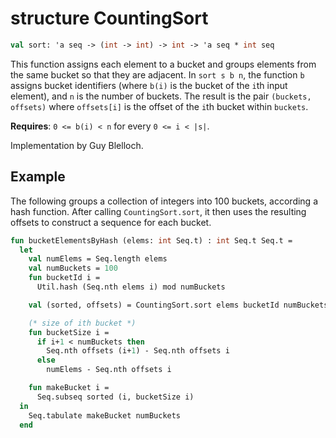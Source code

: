 # structure CountingSort

```sml
val sort: 'a seq -> (int -> int) -> int -> 'a seq * int seq
```

This function assigns each element to a bucket and groups elements
from the same bucket so that they are adjacent. In `sort s b n`, the function
`b` assigns bucket identifiers (where `b(i)` is the bucket of the `i`th
input element), and `n` is the number of buckets. The result
is the pair `(buckets, offsets)` where `offsets[i]` is the offset of the
`i`th bucket within `buckets`.

**Requires**: `0 <= b(i) < n` for every `0 <= i < |s|`.

Implementation by Guy Blelloch.

## Example

The following groups a collection of integers into 100 buckets,
according a hash function. After calling `CountingSort.sort`, it then uses
the resulting offsets to construct a sequence for each bucket.

```sml
fun bucketElementsByHash (elems: int Seq.t) : int Seq.t Seq.t =
  let
    val numElems = Seq.length elems
    val numBuckets = 100
    fun bucketId i =
      Util.hash (Seq.nth elems i) mod numBuckets

    val (sorted, offsets) = CountingSort.sort elems bucketId numBuckets

    (* size of ith bucket *)
    fun bucketSize i =
      if i+1 < numBuckets then
        Seq.nth offsets (i+1) - Seq.nth offsets i
      else
        numElems - Seq.nth offsets i

    fun makeBucket i =
      Seq.subseq sorted (i, bucketSize i)
  in
    Seq.tabulate makeBucket numBuckets
  end
```
